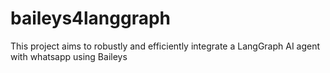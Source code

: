 # baileys4langgraph
This project aims to robustly and efficiently integrate a LangGraph AI agent with whatsapp using Baileys
